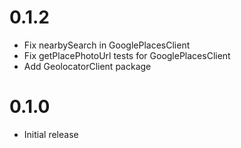 # 0.1.2

- Fix nearbySearch in GooglePlacesClient
- Fix getPlacePhotoUrl tests for GooglePlacesClient
- Add GeolocatorClient package

# 0.1.0

- Initial release
